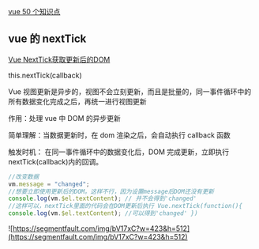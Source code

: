 [vue 50 个知识点](https://mp.weixin.qq.com/s/h2H-36iVeoyXsorZChwxyQ)

## vue 的 nextTick

[Vue NextTick获取更新后的DOM](https://www.cnblogs.com/skuld-yi/p/15838944.html)

this.nextTick(callback)

Vue 视图更新是异步的，视图不会立刻更新，而且是批量的，同一事件循环中的所有数据变化完成之后，再统一进行视图更新

作用：处理 vue 中 DOM 的异步更新

简单理解：当数据更新时，在 dom 渲染之后，会自动执行 callback 函数

触发时机：
在同一事件循环中的数据变化后，DOM 完成更新，立即执行 nextTick(callback)内的回调。

```javascript
//改变数据
vm.message = "changed";
//想要立即使用更新后的DOM。这样不行，因为设置message后DOM还没有更新
console.log(vm.$el.textContent); // 并不会得到'changed'
//这样可以，nextTick里面的代码会在DOM更新后执行 Vue.nextTick(function(){
console.log(vm.$el.textContent); //可以得到'changed' })
```

![https://segmentfault.com/img/bV17xC?w=423&h=512](https://segmentfault.com/img/bV17xC?w=423&h=512)
